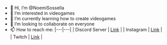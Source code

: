 - 👋 Hi, I’m @NoemiSossella
- 👀 I’m interested in videogames
- 🌱 I’m currently learning how to create videogames
- 💞️ I’m looking to collaborate on everyone
- 📫 How to reach me: |---|---|
| Discord Server | [Link](https://discord.gg/cdEPPv3y) |
| Instagram | [Link](https://www.instagram.com/_k0rby) |
| Twitch | [Link](https://www.twitch.tv/k0rbychan) |
<!---
NoemiSossella/NoemiSossella is a ✨ special ✨ repository because its `README.md` (this file) appears on your GitHub profile.
You can click the Preview link to take a look at your changes.
--->
